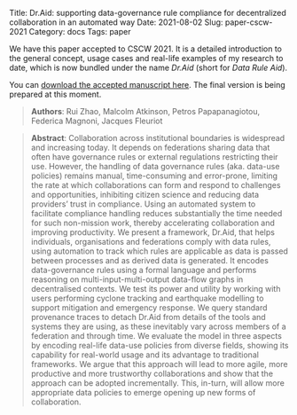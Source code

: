Title: Dr.Aid: supporting data-governance rule compliance for decentralized collaboration in an automated way
Date: 2021-08-02
Slug: paper-cscw-2021
Category: docs
Tags: paper

We have this paper accepted to CSCW 2021. It is a detailed introduction to the general concept, usage cases and real-life examples of my research to date, which is now bundled under the name *Dr.Aid* (short for *Data Rule Aid*).

You can [download the accepted manuscript here]({static}/pdfs/CSCW_2021_manuscript_rui_zhao.pdf). 
The final version is being prepared at this moment.

> **Authors**: Rui Zhao, Malcolm Atkinson, Petros Papapanagiotou, Federica Magnoni, Jacques Fleuriot

> **Abstract**: Collaboration across institutional boundaries is widespread and increasing today. It depends on federations sharing data that often have governance rules or external regulations restricting their use. However, the handling of data governance rules (aka. data-use policies) remains manual, time-consuming and error-prone, limiting the rate at which collaborations can form and respond to challenges and opportunities, inhibiting citizen science and reducing data providers’ trust in compliance. Using an automated system to facilitate compliance handling reduces substantially the time needed for such non-mission work, thereby accelerating collaboration and improving productivity. We present a framework, Dr.Aid, that helps individuals, organisations and federations comply with data rules, using automation to track which rules are applicable as data is passed between processes and as derived data is generated. It encodes data-governance rules using a formal language and performs reasoning on multi-input-multi-output data-flow graphs in decentralised contexts. We test its power and utility by working with users performing cyclone tracking and earthquake modelling to support mitigation and emergency response. We query standard provenance traces to detach Dr.Aid from details of the tools and systems they are using, as these inevitably vary across members of a federation and through time. We evaluate the model in three aspects by encoding real-life data-use policies from diverse fields, showing its capability for real-world usage and its advantage to traditional frameworks. We argue that this approach will lead to more agile, more productive and more trustworthy collaborations and show that the approach can be adopted incrementally. This, in-turn, will allow more appropriate data policies to emerge opening up new forms of collaboration.